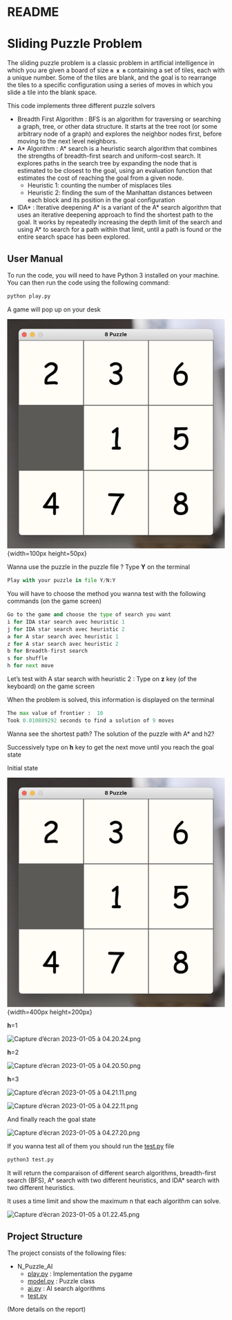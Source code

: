# README

# **Sliding Puzzle Problem**

The sliding puzzle problem is a classic problem in artificial intelligence in which you are given a board of size **`n x n`** containing a set of tiles, each with a unique number. Some of the tiles are blank, and the goal is to rearrange the tiles to a specific configuration using a series of moves in which you slide a tile into the blank space.

This code implements three different puzzle solvers

- Breadth First Algorithm : BFS is an algorithm for traversing or searching a graph, tree, or other data structure. It starts at the tree root (or some arbitrary node of a graph) and explores the neighbor nodes first, before moving to the next level neighbors.
- A* Algorithm : A* search is a heuristic search algorithm that combines the strengths of breadth-first search and uniform-cost search. It explores paths in the search tree by expanding the node that is estimated to be closest to the goal, using an evaluation function that estimates the cost of reaching the goal from a given node.
    - Heuristic 1: counting the number of misplaces tiles
    - Heuristic 2: finding the sum of the Manhattan distances between each block and its position in the goal configuration
- IDA* : Iterative deepening A* is a variant of the A* search algorithm that uses an iterative deepening approach to find the shortest path to the goal. It works by repeatedly increasing the depth limit of the search and using A* to search for a path within that limit, until a path is found or the entire search space has been explored.

## User Manual

To run the code, you will need to have Python 3 installed on your machine. You can then run the code using the following command:

```python
python play.py
```

A game will pop up on your desk 

![puzzle.png](Capture_decran_2023-01-05_a_04.07.44.png){width=100px height=50px}

Wanna use the puzzle in the puzzle file ? Type **Y** on the terminal

```python
Play with your puzzle in file Y/N:Y
```

You will have to choose the method you wanna test with the following commands (on the game screen)

```python
Go to the game and choose the type of search you want
i for IDA star search avec heuristic 1
j for IDA star search avec heuristic 2
a for A star search avec heuristic 1
z for A star search avec heuristic 2
b for Breadth-first search
s for shuffle
h for next move
```

Let’s test with A star search with heuristic 2 : Type on **z** key (of the keyboard) on the game screen

When the problem is solved, this information is displayed on the terminal

```python
The max value of frontier :  10
Took 0.010889292 seconds to find a solution of 9 moves
```

Wanna see the shortest path? The solution of the puzzle with A* and h2? 

Successively type on **h** key to get the next move until you reach the goal state

Initial state 

![Capture d’écran 2023-01-05 à 04.07.44.png](Capture_decran_2023-01-05_a_04.07.44.png){width=400px height=200px}

**h**=1

![Capture d’écran 2023-01-05 à 04.20.24.png](README%209fd4fa0e195c4ef5980645ad1f8f8286/Capture_decran_2023-01-05_a_04.20.24.png)

**h**=2

![Capture d’écran 2023-01-05 à 04.20.50.png](README%209fd4fa0e195c4ef5980645ad1f8f8286/Capture_decran_2023-01-05_a_04.20.50.png)

**h**=3

![Capture d’écran 2023-01-05 à 04.21.11.png](README%209fd4fa0e195c4ef5980645ad1f8f8286/Capture_decran_2023-01-05_a_04.21.11.png)

![Capture d’écran 2023-01-05 à 04.22.11.png](README%209fd4fa0e195c4ef5980645ad1f8f8286/Capture_decran_2023-01-05_a_04.22.11.png)

And finally reach the goal state 

![Capture d’écran 2023-01-05 à 04.27.20.png](README%209fd4fa0e195c4ef5980645ad1f8f8286/Capture_decran_2023-01-05_a_04.27.20.png)

If you wanna test all of them you should run the [test.py](https://github.com/Biggs80085/N_Puzzle_AI/blob/main/test.py) file 

```python
python3 test.py
```

It will return the comparaison of different search algorithms, breadth-first search (BFS), A* search with two different heuristics, and IDA* search with two different heuristics. 

It uses a time limit and show the maximum n that each algorithm can solve.

![Capture d’écran 2023-01-05 à 01.22.45.png](README%209fd4fa0e195c4ef5980645ad1f8f8286/Capture_decran_2023-01-05_a_01.22.45.png)

## **Project Structure**

The project consists of the following files:

- N_Puzzle_AI
    - [play.py](https://github.com/Biggs80085/N_Puzzle_AI/blob/main/play.py) : Implementation the pygame
    - [model.py](https://github.com/Biggs80085/N_Puzzle_AI/blob/main/model.py) : Puzzle class
    - [ai.py](https://github.com/Biggs80085/N_Puzzle_AI/blob/main/ai.py) : AI search algorithms
    - [test.py](https://github.com/Biggs80085/N_Puzzle_AI/blob/main/test.py)

(More details on the report)

